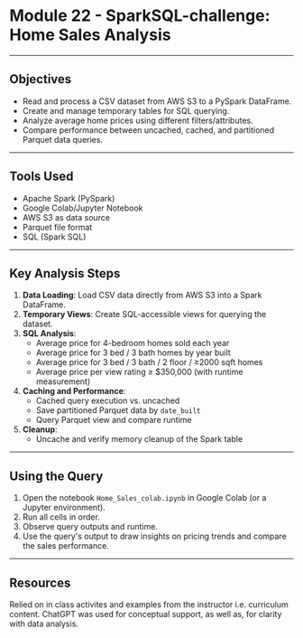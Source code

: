 # Module 22 - SparkSQL-challenge: Home Sales Analysis
---
## Objectives

- Read and process a CSV dataset from AWS S3 to a PySpark DataFrame.
- Create and manage temporary tables for SQL querying.
- Analyze average home prices using different filters/attributes.
- Compare performance between uncached, cached, and partitioned Parquet data queries.

---

## Tools Used

- Apache Spark (PySpark)
- Google Colab/Jupyter Notebook
- AWS S3 as data source
- Parquet file format
- SQL (Spark SQL)

---

## Key Analysis Steps

1. **Data Loading**: Load CSV data directly from AWS S3 into a Spark DataFrame.
2. **Temporary Views**: Create SQL-accessible views for querying the dataset.
3. **SQL Analysis**:
   - Average price for 4-bedroom homes sold each year
   - Average price for 3 bed / 3 bath homes by year built
   - Average price for 3 bed / 3 bath / 2 floor / ≥2000 sqft homes
   - Average price per view rating ≥ $350,000 (with runtime measurement)
4. **Caching and Performance**:
   - Cached query execution vs. uncached
   - Save partitioned Parquet data by `date_built`
   - Query Parquet view and compare runtime
5. **Cleanup**:
   - Uncache and verify memory cleanup of the Spark table

---

## Using the Query

1. Open the notebook `Home_Sales_colab.ipynb` in Google Colab (or a Jupyter environment).
2. Run all cells in order.
3. Observe query outputs and runtime.
4. Use the query's output to draw insights on pricing trends and compare the sales performance.

---

## Resources

Relied on in class activites and examples from the instructor i.e. curriculum content.
ChatGPT was used for conceptual support, as well as, for clarity with data analysis.
